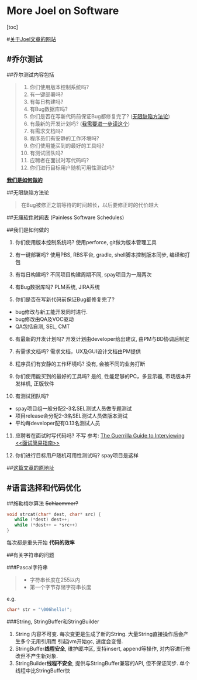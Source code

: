 More Joel on Software
===================


[toc]


#[关于Joel文章的网站](http://www.joelonsoftware.com/)

#乔尔测试
---------


##乔尔测试内容包括

> 1. 你们使用版本控制系统吗?
> 2. 有一键部署吗?
> 3. 有每日构建吗?
> 4. 有Bug数据库吗?
> 5. 你们是否在写新代码前保证Bug都修复完了? ([无限缺陷方法论](#无限缺陷方法论))
> 6. 有最新的开发计划吗? ([我需要进一步读这个](#无痛软件时间表))
> 7. 有需求文档吗?
> 8. 程序员们有安静的工作环境吗?
> 9. 你们使用能买到的最好的工具吗?
> 10. 有测试团队吗?
> 11. 应聘者在面试时写代码吗?
> 12. 你们进行目标用户随机可用性测试吗?

[**我们是如何做的**](#我们是如何做的)


##无限缺陷方法论
>在Bug被修正之前等待的时间越长，以后要修正时的代价越大


##[无痛软件时间表](http://www.joelonsoftware.com/articles/fog0000000245.html)
(Painless Software Schedules)


##我们是如何做的
1. 你们使用版本控制系统吗?
使用perforce, git做为版本管理工具

2. 有一键部署吗?
使用PBS, RBS平台, gradle, shell脚本控制版本同步, 编译和打包

3. 有每日构建吗?
不同项目构建周期不同, spay项目为一周两次

4. 有Bug数据库吗?
PLM系统, JIRA系统

5. 你们是否在写新代码前保证Bug都修复完了?
- bug修改与新工能开发同时进行.
- bug修改由QA及VOC驱动
- QA包括自测, SEL, CMT

6. 有最新的开发计划吗?
开发计划由developer给出建议, 由PM与BD协调后制定

7. 有需求文档吗?
需求文档，UX及GUI设计文档由PM提供

8. 程序员们有安静的工作环境吗?
没有, 会被不同的业务打断

9. 你们使用能买到的最好的工具吗?
是的, 性能足够的PC，多显示器, 市场版本开发样机, 正版软件

10. 有测试团队吗?
- spay项目组一般分配2-3名SEL测试人员做专题测试
- 项目release会分配2-3名SEL测试人员做版本测试
- 平均每developer配有0.13名测试人员

11. 应聘者在面试时写代码吗?
不写
参考: [The Guerrilla Guide to Interviewing <<面试简易指南>>](http://www.joelonsoftware.com/articles/fog0000000073.html)

12. 你们进行目标用户随机可用性测试吗?
spay项目是这样


##[这篇文章的原地址](http://www.joelonsoftware.com/articles/fog0000000043.html)




#语言选择和代码优化
-------------------

##施勒梅尔算法
~~Schlaemmer?~~

```c++
void strcat(char* dest, char* src) {
   while (*dest) dest++;
   while (*dest++ = *src++)
}
```

每次都是重头开始
**代码的效率**


##有关字符串的问题

###Pascal字符串
>- 字符串长度在255以内
>- 第一个字节存储字符串长度

e.g.
```c++
char* str = "\006hello!";
```


###String, StringBuffer和StringBuilder
1. String 内容不可变. 每次变更是生成了新的String. 大量String直接操作后会产生多个无用引用而
引起jvm开始gc, 速度会变慢.
2. StringBuffer**线程安全**, 维护缓冲区, 支持insert, append等操作, 对内容进行修改但不产生新对象.
3. StringBuilder**线程不安全**, 提供与StringBuffer兼容的API, 但不保证同步. 单个线程中比StringBuffer快